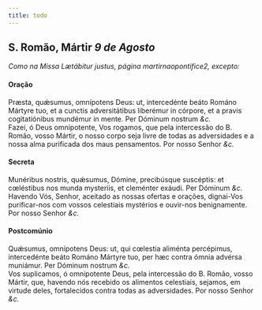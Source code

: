 ```yaml
---
title: todo
---
```

<h2 class="text-center">S. Romão, Mártir <em>9 de Agosto</em></h2>

<em>Como na Missa Lætábitur justus, página martirnaopontifice2, excepto:</em>

<h4 class="text-center">Oração</h4>
<div class="container-fluid">
<div class="row">
<div class="dropcap text-justify">
Præsta, quǽsumus, omnípotens Deus: ut, intercedénte beáto Románo Mártyre tuo, et a cunctis adversitátibus liberémur in córpore, et a pravis cogitatiónibus mundémur in mente. Per Dóminum nostrum <em>&c.</em>
</div>
<div class="dropcap text-justify">
Fazei, ó Deus omnipotente, Vos rogamos, que pela intercessão do B. Romão, vosso Mártir, o nosso corpo seja livre de todas as adversidades e a nossa alma purificada dos maus pensamentos. Por nosso Senhor <em>&c.</em>
</div>
</div>
</div>

<h4 class="text-center">Secreta</h4>
<div class="container-fluid">
<div class="row">
<div class="dropcap text-justify">
Munéribus nostris, quǽsumus, Dómine, precibúsque suscéptis: et cœléstibus nos munda mysteriis, et cleménter exáudi. Per Dóminum <em>&c.</em>
</div>
<div class="dropcap text-justify">
Havendo Vós, Senhor, aceitado as nossas ofertas e orações, dignai-Vos purificar-nos com vossos celestiais mystérios e ouvir-nos benignamente. Por nosso Senhor <em>&c.</em>
</div>
</div>
</div>

<h4 class="text-center">Postcomúnio</h4>
<div class="container-fluid">
<div class="row">
<div class="dropcap text-justify">
Quǽsumus, omnípotens Deus: ut, qui cœlestia aliménta percépimus, intercedénte beáto Románo Mártyre tuo, per hæc contra ómnia advérsa muniámur. Per Dóminum nostrum <em>&c.</em>
</div>
<div class="dropcap text-justify">
Vos suplicamos, ó omnipotente Deus, pela intercessão do B. Romão, vosso Mártir, que, havendo nós recebido os alimentos celestiais, sejamos, em virtude deles, fortalecidos contra todas as adversidades. Por nosso Senhor <em>&c.</em>
</div>
</div>
</div>
